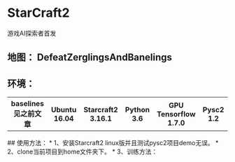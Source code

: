 # StarCraft2
游戏AI探索者首发
## 地图： DefeatZerglingsAndBanelings
## 环境： 
 <table>
  <tr>
    <th>baselines 见之前文章</th>
    <th>Ubuntu          16.04</th>
    <th>Starcraft2      3.16.1</th>
    <th>Python          3.6</th>
    <th>GPU Tensorflow  1.7.0</th>
    <th>Pysc2           1.2</th>
  </tr>
<table>
## 使用方法：
       * 1、安装Starcraft2 linux版并且测试pysc2项目demo无误。
       * 2、clone当前项目到home文件夹下。
       * 3、训练方法： 

